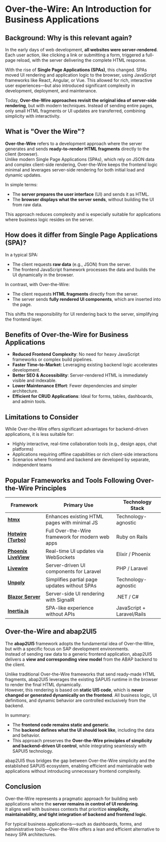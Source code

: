 # Over-the-Wire: An Introduction for Business Applications

## Background: Why is this relevant again?

In the early days of web development, **all websites were server-rendered**.  
Each user action, like clicking a link or submitting a form, triggered a full-page reload, with the server delivering the complete HTML response.

With the rise of **Single Page Applications (SPAs)**, this changed. SPAs moved UI rendering and application logic to the browser, using JavaScript frameworks like React, Angular, or Vue. This allowed for rich, interactive user experiences—but also introduced significant complexity in development, deployment, and maintenance.

Today, **Over-the-Wire approaches revisit the original idea of server-side rendering**, but with modern techniques. Instead of sending entire pages, only small HTML fragments or UI updates are transferred, combining simplicity with interactivity.

## What is "Over the Wire"?

**Over-the-Wire** refers to a development approach where the server generates and sends **ready-to-render HTML fragments** directly to the client (browser).  
Unlike modern Single Page Applications (SPAs), which rely on JSON data and complex client-side rendering, Over-the-Wire keeps the frontend logic minimal and leverages server-side rendering for both initial load and dynamic updates.

In simple terms:
- The **server prepares the user interface** (UI) and sends it as HTML.
- The **browser displays what the server sends**, without building the UI from raw data.

This approach reduces complexity and is especially suitable for applications where business logic resides on the server.

## How does it differ from Single Page Applications (SPA)?

In a typical SPA:
- The client requests **raw data** (e.g., JSON) from the server.
- The frontend JavaScript framework processes the data and builds the UI dynamically in the browser.

In contrast, with Over-the-Wire:
- The client requests **HTML fragments** directly from the server.
- The server sends **fully rendered UI components**, which are inserted into the page.

This shifts the responsibility for UI rendering back to the server, simplifying the frontend layer.

## Benefits of Over-the-Wire for Business Applications

- **Reduced Frontend Complexity**: No need for heavy JavaScript frameworks or complex build pipelines.
- **Faster Time-to-Market**: Leveraging existing backend logic accelerates development.
- **Better SEO & Accessibility**: Server-rendered HTML is immediately visible and indexable.
- **Lower Maintenance Effort**: Fewer dependencies and simpler architecture.
- **Efficient for CRUD Applications**: Ideal for forms, tables, dashboards, and admin tools.

## Limitations to Consider

While Over-the-Wire offers significant advantages for backend-driven applications, it is less suitable for:
- Highly interactive, real-time collaboration tools (e.g., design apps, chat platforms)
- Applications requiring offline capabilities or rich client-side interactions
- Scenarios where frontend and backend are developed by separate, independent teams

## Popular Frameworks and Tools Following Over-the-Wire Principles

| Framework | Primary Use | Technology Stack |
|-----------|-------------|-----------------|
| **[htmx](https://htmx.org/)** | Enhances existing HTML pages with minimal JS | Technology-agnostic |
| **[Hotwire (Turbo)](https://hotwired.dev/)** | Full Over-the-Wire framework for modern web apps | Ruby on Rails |
| **[Phoenix LiveView](https://hexdocs.pm/phoenix_live_view)** | Real-time UI updates via WebSockets | Elixir / Phoenix |
| **[Livewire](https://livewire.laravel.com/)** | Server-driven UI components for Laravel | PHP / Laravel |
| **[Unpoly](https://unpoly.com/)** | Simplifies partial page updates without SPAs | Technology-agnostic |
| **[Blazor Server](https://learn.microsoft.com/en-us/aspnet/core/blazor/)** | Server-side UI rendering with SignalR | .NET / C# |
| **[Inertia.js](https://inertiajs.com/)** | SPA-like experience without APIs | JavaScript + Laravel/Rails |

## Over-the-Wire and abap2UI5

The **abap2UI5** framework adopts the fundamental idea of Over-the-Wire, but with a specific focus on SAP development environments.  
Instead of sending raw data to a generic frontend application, abap2UI5 delivers a **view and corresponding view model** from the ABAP backend to the client.

Unlike traditional Over-the-Wire frameworks that send ready-made HTML fragments, abap2UI5 leverages the existing SAPUI5 runtime in the browser to render the final HTML dynamically.  
However, this rendering is based on **static UI5 code**, which is **never changed or generated dynamically on the frontend**. All business logic, UI definitions, and dynamic behavior are controlled exclusively from the backend.

In summary:
- The **frontend code remains static and generic**.
- The **backend defines what the UI should look like**, including the data and behavior.
- This approach preserves the **Over-the-Wire principles of simplicity and backend-driven UI control**, while integrating seamlessly with SAPUI5 technology.

abap2UI5 thus bridges the gap between Over-the-Wire simplicity and the established SAPUI5 ecosystem, enabling efficient and maintainable web applications without introducing unnecessary frontend complexity.

## Conclusion

Over-the-Wire represents a pragmatic approach for building web applications where the **server remains in control of UI rendering**.  
It aligns well with business contexts that prioritize **simplicity, maintainability, and tight integration of backend and frontend logic**.

For typical business applications—such as dashboards, forms, and administrative tools—Over-the-Wire offers a lean and efficient alternative to heavy SPA architectures.
